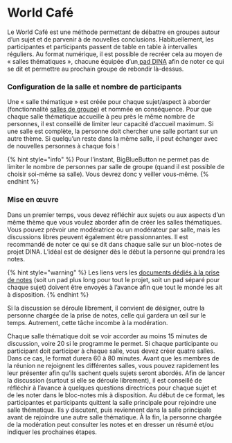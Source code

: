 # World Café

Le World Café est une méthode permettant de débattre en groupes autour d’un sujet et de parvenir à de nouvelles conclusions. Habituellement, les participantes et participants passent de table en table à intervalles réguliers. Au format numérique, il est possible de recréer cela au moyen de « salles thématiques », chacune équipée d’un[ pad DINA](../../fonctionnalites/salles/salle-de-resultats.md) afin de noter ce qui se dit et permettre au prochain groupe de rebondir là-dessus.

### Configuration de la salle et nombre de participants

Une « salle thématique » est créée pour chaque sujet/aspect à aborder \(fonctionnalité [salles de groupe](../../fonctionnalites/bigbluebutton/salles-de-groupes.md)\) et nommée en conséquence. Pour que chaque salle thématique accueille à peu près le même nombre de personnes, il est conseillé de limiter leur capacité d’accueil maximum. Si une salle est complète, la personne doit chercher une salle portant sur un autre thème. Si quelqu’un reste dans la même salle, il peut échanger avec de nouvelles personnes à chaque fois !

{% hint style="info" %}
Pour l’instant, BigBlueButton ne permet pas de limiter le nombre de personnes par salle de groupe \(quand il est possible de choisir soi-même sa salle\). Vous devrez donc y veiller vous-même.
{% endhint %}

### Mise en œuvre

Dans un premier temps, vous devez réfléchir aux sujets ou aux aspects d’un même thème que vous voulez aborder afin de créer les salles thématiques. Vous pouvez prévoir une modératrice ou un modérateur par salle, mais les discussions libres peuvent également être passionnantes. Il est recommandé de noter ce qui se dit dans chaque salle sur un bloc-notes de projet DINA. L’idéal est de désigner dès le début la personne qui prendra les notes.

{% hint style="warning" %}
Les liens vers les [documents dédiés à la prise de notes](../../fonctionnalites/salles/salle-de-resultats.md) \(soit un pad plus long pour tout le projet, soit un pad séparé pour chaque sujet\) doivent être envoyés à l’avance afin que tout le monde les ait à disposition.
{% endhint %}

Si la discussion se déroule librement, il convient de désigner, outre la personne chargée de la prise de notes, celle qui gardera un œil sur le temps. Autrement, cette tâche incombe à la modération.

Chaque salle thématique doit se voir accorder au moins 15 minutes de discussion, voire 20 si le programme le permet. Si chaque participante ou participant doit participer à chaque salle, vous devez créer quatre salles. Dans ce cas, le format durera 60 à 80 minutes. Avant que les membres de la réunion ne rejoignent les différentes salles, vous pouvez rapidement les leur présenter afin qu’ils sachent quels sujets seront abordés. Afin de lancer la discussion \(surtout si elle se déroule librement\), il est conseillé de réfléchir à l’avance à quelques questions directrices pour chaque sujet et de les noter dans le bloc-notes mis à disposition. Au début de ce format, les participantes et participants quittent la salle principale pour rejoindre une salle thématique. Ils y discutent, puis reviennent dans la salle principale avant de rejoindre une autre salle thématique. À la fin, la personne chargée de la modération peut consulter les notes et en dresser un résumé et/ou indiquer les prochaines étapes.  


